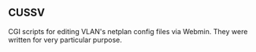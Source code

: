 ## CUSSV
CGI scripts for editing VLAN's netplan config files via Webmin. 
They were written for very particular purpose.
